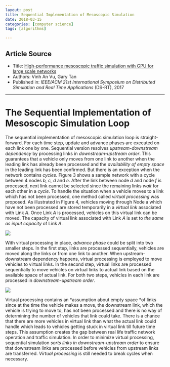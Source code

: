 ```yaml
---
layout: post
title: Sequential Implementation of Mesoscopic Simulation
date: 2018-03-15
categories: [computer science]
tags: [algorithms]

---
```


## Article Source
* Title: [High-performance mesoscopic traffic simulation with GPU for large scale networks](http://ieeexplore.ieee.org/document/8167676/)
* Authors: Vinh An Vu, Gary Tan
* Published in: *IEEE/ACM 21st International Symposium on Distributed Simulation and Real Time Applications* (DS-RT), 2017

---

# The Sequential Implementation of Mesoscopic Simulation Loop

The sequential implementation of mesoscopic simulation loop is straight-forward. For each time step, update and advance phases are executed on each link one by one. Sequential version resolves *upstream-downstream dependency* by processing links in *downstream-upstream order*. This guarantees that a vehicle only moves from one link to another when the leading link has already been processed and the *availability of empty space* in the leading link has been confirmed. But there is an exception when the network contains *cycles*. Figure 3 shows a sample network with a cycle between 4 nodes *b, c, d* and *e*. After the link between node *d* and node *f* is processed, next link cannot be selected since the remaining links *wait* for each other in a *cycle*. To handle the situation when a vehicle moves to a link which has not been processed, one method called *virtual processing* was proposed. As illustrated in Figure 4, vehicles moving through Node a which have not been processed are stored temporarily in a *virtual link* associated with Link *A*. Once Link *A* is processed, vehicles on this virtual link can be moved. The capacity of virtual link associated with Link *A* is set to *the same as input capacity* of Link *A*.

![](http://sungsoo.github.com/images/network-with-cycle.png)

With virtual processing in place, *advance phase* could be split into two smaller steps. In the first step, links are processed sequentially, vehicles are moved along the links or from one link to another. When upstream-downstream dependency happens, virtual processing is employed to move vehicles to virtual links. In the second step, virtual links are processed sequentially to move vehicles on virtual links to actual link based on the available space of actual link. For both two steps, vehicles in each link are processed in *downstream-upstream order*.

![](http://sungsoo.github.com/images/virtual-processing.png)

Virtual processing contains an *assumption about empty space *of links since at the time the vehicle makes a move, the downstream link, which the vehicle is trying to move to, has not been processed and there is no way of determining the number of vehicles that link could take. There is a chance that there are more vehicles in virtual link than what the actual link could handle which leads to vehicles getting stuck in virtual link till future time steps. This assumption creates the gap between real life traffic network operation and traffic simulation. In order to minimize virtual processing, sequential simulation *sorts links in downstream-upstream order* to ensure that downstream links are processed before vehicles from upstream links are transferred. *Virtual processing* is still needed to break cycles when necessary.
